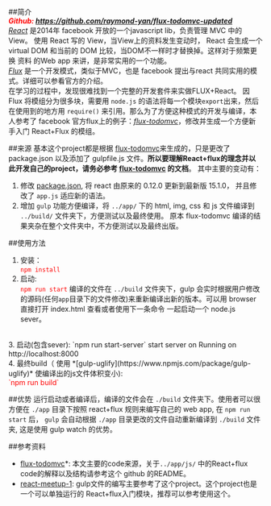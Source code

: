 ##简介
<br>
***<font color="red">Github: https://github.com/raymond-yan/flux-todomvc-updated</font>***
<br>
*[React](https://facebook.github.io/react/)* 是2014年 facebook 开放的一个javascript lib，负责管理 MVC 中的 View。 使用 React 写的 View，当View上的资料发生变动时， React 会生成一个 virtual DOM 和当前的 DOM 比较，当DOM不一样时才替换掉。这样对于频繁更换 资料 的Web app 来讲，是非常实用的一个功能。
<br>
*[Flux](https://facebook.github.io/flux/)* 是一个开发模式，类似于MVC，也是 facebook 提出与react 共同实用的模式。详细可以参看官方的介绍。
<br>
在学习的过程中，发现很难找到一个完整的开发套件来实做FLUX+React。 因 Flux 将模组分为很多块，需要用 `node.js` 的语法将每一个模块`export`出来，然后在使用到的地方用 `require()` 来引用。那么为了方便这种模式的开发与编译，本人参考了 facebook 官方flux上的例子：*[flux-todomvc](https://github.com/facebook/flux/tree/master/examples/flux-todomvc)*，修改并生成一个方便新手入门 React+Flux 的模组。

##来源
基本这个project都是根据 [flux-todomvc](https://github.com/facebook/flux/tree/master/examples/flux-todomvc)来生成的，只是更改了 package.json 以及添加了 gulpfile.js 文件。**所以要理解React+flux的理念并以此开发自己的project，请务必参考 [flux-todomvc](https://github.com/facebook/flux/tree/master/examples/flux-todomvc) 的文档**。 其中主要的变动有：

 1. 修改 [package.json](http://leanote.com/blog/post/5761065dab64415d8b0024c3), 将 react 由原来的 0.12.0 更新到最新版 15.1.0， 并且修改了 `app.js` 适应新的语法。
 2. 增加 `gulp` 功能方便编译，将 `../app/` 下的 html, img, css 和 js 文件编译到 `../build/` 文件夹下，方便测试以及最终使用。 原本 flux-todomvc 编译的结果夹杂在整个文件夹中，不方便测试以及最终出版。

##使用方法
 1. 安装：<br>
    <font color="red">`npm install`</font>
 2. 启动: <br>
    <font color="red">`npm run start`</font>
编译的文件在 `../build` 文件夹下，gulp 会实时根据用户修改的源码(任何`app`目录下的文件修改)来重新编译出新的版本。可以用 browser 直接打开 index.html 查看或者使用下一条命令 一起启动一个 node.js sever。
<br>
 3. 启动(包含sever):
    `npm run start-server`
    start server on Running on http://localhost:8000
<br>
 4. 最终build（ 使用 *[gulp-uglify](https://www.npmjs.com/package/gulp-uglify)* 使编译出的js文件体积变小):<br>
    <font color="red">`npm run build`</font>
    



##优势
运行启动或者编译后，编译的文件会在 `./build` 文件夹下。使用者可以很方便在 `./app` 目录下按照 react+flux 规则来编写自己的 web app, 在 `npm run start` 后， `gulp` 会自动根据 `./app` 目录更改的文件自动重新编译到 `./build` 文件夹, 这是使用 gulp watch 的优势。

##参考资料
* [flux-todomvc](https://github.com/facebook/flux/tree/master/examples/flux-todomvc)*: 本文主要的code来源，关于`../app/js/` 中的React+flux code的解释以及结构请参考这个 github 的README。
* [react-meetup-1](https://github.com/coodoo/react-meetup-1): gulp文件的编写主要参考了这个project。这个project也是一个可以单独运行的 React+flux入门模块，推荐可以参考使用这个。
